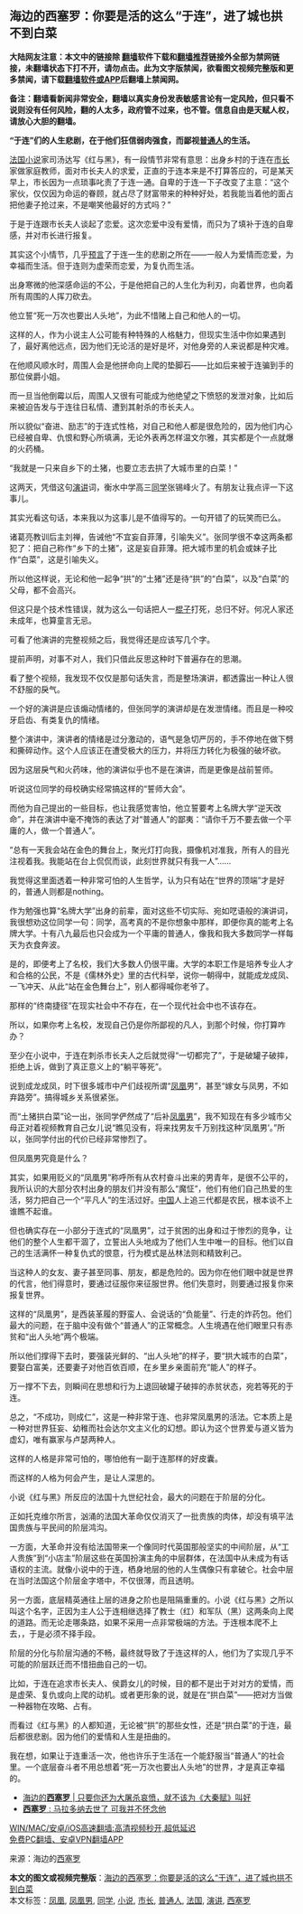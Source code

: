 <h2>海边的西塞罗：你要是活的这么“于连”，进了城也拱不到白菜</h2> <p class="notice"><b>大陆网友注意：本文中的链接除 <a href="https://github.com/bannedbook/fanqiang" >翻墙</a>软件下载和<a href="https://github.com/killgcd/justmysocks/blob/master/README.md">翻墙推荐</a>链接外全部为禁网链接，未翻墙状态下打不开，请勿点击。此为文字版禁闻，欲看图文视频完整版和更多禁闻，请下载<a href="https://github.com/bannedbook/fanqiang">翻墙软件或APP</a>后翻墙上禁闻网。</p><p>备注：翻墙看新闻非常安全，翻墙以真实身份发表敏感言论有一定风险，但只看不说则没有任何风险，翻的人太多，政府管不过来，也不管。信息自由是天赋人权，请放心大胆的翻墙。</b></p>  <div class="entry"> <p><strong>“于连”们的人生悲剧，在于他们狂信弱肉强食，而鄙视<a href="https://www.bannedbook.org/bnews/tag/%E6%99%AE%E9%80%9A%E4%BA%BA/" class="st_tag internal_tag" rel="tag" title="标签 普通人 下的日志">普通人</a>的生活。</strong></p> <p><a href="https://www.bannedbook.org/bnews/tag/%e6%b3%95%e5%9b%bd/" class="st_tag internal_tag" rel="tag" title="标签 法国 下的日志">法国</a><a href="https://www.bannedbook.org/bnews/tag/%e5%b0%8f%e8%af%b4/" class="st_tag internal_tag" rel="tag" title="标签 小说 下的日志">小说</a>家司汤达写《红与黑》，有一段情节非常有意思：出身乡村的于连在<a href="https://www.bannedbook.org/bnews/tag/%e5%b8%82%e9%95%bf/" class="st_tag internal_tag" rel="tag" title="标签 市长 下的日志">市长</a>家做家庭教师，面对市长夫人的求爱，正直的于连本来是不打算答应的，可是某天早上，市长因为一点琐事叱责了于连一通。自卑的于连一下子改变了主意：“这个家伙，仅仅因为命运的眷顾，就占尽了财富带来的种种好处，若我能当着他的面占把他妻子抢过来，不是嘲笑他最好的方式吗？”</p> <p>于是于连跟市长夫人谈起了恋爱。这次恋爱中没有爱情，而只为了填补于连的自卑感，并对市长进行报复。</p> <p>其实这个小情节，几乎<span class='wp_keywordlink'><a href="https://www.bannedbook.org/forum5/" title="预言玄学禁书下载" rel="nofollow">预言</a></span>了于连一生的悲剧之所在——一般人为爱情而恋爱，为幸福而生活。但于连则为虚荣而恋爱，为复仇而生活。</p> <p>出身寒微的他深感命运的不公，于是他把自己的人生化为利刃，向着世界，也向着所有周围的人挥刀砍去。</p> <p>他立誓“死一万次也要出人头地”，为此不惜赌上自己和他人的一切。</p> <p>这样的人，作为小说主人公可能有种特殊的人格魅力，但现实生活中你如果遇到了，最好离他远点，因为他们无论活的是好是坏，对他身旁的人来说都是种灾难。</p> <p>在他顺风顺水时，周围人会是他拼命向上爬的垫脚石——比如后来被于连骗到手的那位侯爵小姐。</p> <p>而一旦当他倒霉以后，周围人又很有可能成为他绝望之下愤怒的发泄对象，比如后来被迫告发与于连往日私情、遭到其射杀的市长夫人。</p> <p>所以貌似“奋进、励志”的于连式性格，对自己和他人都是很危险的，因为他们内心已经被自卑、仇恨和野心所填满，无论外表再怎样温文尔雅，其实都是个一点就爆的火药桶。</p> <p>“我就是一只来自乡下的土猪，也要立志去拱了大城市里的白菜！”</p> <p>这两天，凭借这句<a href="https://www.bannedbook.org/bnews/tag/%E6%BC%94%E8%AE%B2/" class="st_tag internal_tag" rel="tag" title="标签 演讲 下的日志">演讲</a>词，衡水中学高三<a href="https://www.bannedbook.org/bnews/tag/%e5%90%8c%e5%ad%a6/" class="st_tag internal_tag" rel="tag" title="标签 同学 下的日志">同学</a>张锡峰火了。有朋友让我点评一下这事儿。</p> <p>其实光看这句话，本来我以为这事儿是不值得写的。一句开错了的玩笑而已么。</p>  <p>诸葛亮教训后主刘禅，告诫他“不宜妄自菲薄，引喻失义”。张同学很不幸这两条都犯了：把自己称作“乡下的土猪”，这是妄自菲薄。把大城市里的机会或妹子比作“白菜”，这是引喻失义。</p> <p>所以他这样说，无论和他一起争“拱”的“土猪”还是待“拱”的“白菜”，以及“白菜”的父母，都不会高兴。</p> <p>但这只是个技术性错误，就为这么一句话把人一<span class='wp_keywordlink'><a href="https://www.bannedbook.org/forum11/topic309.html" title="禁片：“科学”的棍子" target="_blank">棍子</a></span>打死，总归不好。何况人家还未成年，也算童言无忌。</p> <p>可看了他演讲的完整视频之后，我觉得还是应该写几个字。</p> <p>提前声明，对事不对人，我们只借此反思这种时下普遍存在的思潮。</p> <p>看了整个视频，我发现不仅仅是那句话失言，而是整场演讲，都透露出一种让人很不舒服的戾气。</p> <p>一个好的演讲是应该煽动情绪的，但张同学的演讲却是在发泄情绪。而且是一种咬牙启齿、有类复仇的情绪。</p> <p>整个演讲中，演讲者的情绪是过分激动的，语气是急切严厉的，手不停地在做下劈和撕碎动作。这个人应该正在遭受极大的压力，并将压力转化为极强的破坏欲。</p> <p>因为这层戾气和火药味，他的演讲似乎也不是在演讲，而是更像是战前誓师。</p> <p>听说这位同学的母校确实经常搞这样的“誓师大会”。</p> <p>而他为自己提出的一些目标，也让我感觉害怕，他立誓要考上名牌大学“逆天改命”，并在演讲中毫不掩饰的表达了对“普通人”的鄙夷：“请你千万不要去做一个平庸的人，做一个普通人”。</p> <p>“总有一天我会站在金色的舞台上，聚光灯打向我，摄像机对准我，所有人的目光注视着我。我能站在台上侃侃而谈，此刻世界就只有我一人”……</p> <p>我觉得这里面透着一种非常可怕的人生哲学，认为只有站在“世界的顶端”才是好的，普通人则都是nothing。</p>  <p>作为勉强也算“名牌大学”出身的前辈，面对这些不切实际、宛如呓语般的演讲词，我很想劝这位同学一句：同学，高考真的不是你想象中那样，即便你真的能考上名牌大学。十有八九最后也只会成为一个平庸的普通人，像我和我大多数同学一样每天为衣食奔波。</p> <p>是的，即便考上了名校，我们大多数人仍很平庸。大学的本职工作是培养专业人才和合格的公民，不是《儒林外史》里的古代科举，说你一朝得中，就能成龙成凤、一飞冲天、从此“站在金色舞台上”，别人都得喊你老爷了。</p> <p>那样的“终南捷径”在现实社会中不存在，在一个现代社会中也不该存在。</p> <p>所以，如果你考上名校，发现自己仍是你所鄙视的凡人，到那个时候，你打算咋办？</p> <p>至少在小说中，于连在刺杀市长夫人之后就觉得“一切都完了”，于是破罐子破摔，拒绝上诉，做到了真正意义上的“躺平等死”。</p> <p>说到成龙成凤，时下很多城市中产们歧视所谓“<a href="https://www.bannedbook.org/bnews/tag/%E5%87%A4%E5%87%B0/" class="st_tag internal_tag" rel="tag" title="标签 凤凰 下的日志">凤凰</a>男”，甚至“嫁女与凤男，不如弃路旁”。搞得城乡关系很紧张。</p> <p>而“土猪拱白菜”论一出，张同学俨然成了“后补<a href="https://www.bannedbook.org/bnews/tag/%E5%87%A4%E5%87%B0%E7%94%B7/" class="st_tag internal_tag" rel="tag" title="标签 凤凰男 下的日志">凤凰男</a>”，我不知现在有多少城市父母正对着视频教育自己女儿说“瞧见没有，将来找男友千万别找这种‘凤凰男’。”所以，张同学付出的代价已经非常惨烈了。</p> <p>但凤凰男究竟是什么？</p> <p>其实，如果用贬义的“凤凰男”称呼所有从农村奋斗出来的男青年，是很不公平的，我所认识的大部分农村出身的朋友们并没有那么“魔怔”，他们有他们自己热爱的生活，努力把自己一个“平凡人”的生活过好。<span class='wp_keywordlink_affiliate'><a href="https://www.bannedbook.org/" title="中国" target="_blank">中国</a></span>人上追三代都是农民，根本谈不上谁瞧不起谁。</p> <p>但也确实存在一小部分于连式的“凤凰男”，过于贫困的出身和过于惨烈的竞争，让他们的整个人生都干涸了，立誓出人头地成为了他们人生中唯一的目标。他们以自己的生活满怀一种复仇式的恨意，行为模式是丛林法则和精致利己。</p> <p>当这种人的女友、妻子甚至同事、朋友，都是危险的。因为你在他们眼中就是世界的代言，他们得意时，要通过征服你来征服世界。他们失意时，则要通过报复你来报复世界。</p> <p>这样的“凤凰男”，是西装革履的野蛮人、会说话的“负能量”、行走的炸药包。他们最大的问题，在于脑中没有做个“普通人”的正常概念。人生境遇在他们眼里只有赤贫和“出人头地”两个极端。</p> <p>所以他们撑得下去时，要强装光鲜的、“出人头地”的样子，要“拱大城市的白菜”，要娶白富美，还要妻子对他百依百顺，在乡里乡亲面前充“能人”的样子。</p>  <p>万一撑不下去，则瞬间在思想和行为上退回破罐子破摔的赤贫状态，宛若等死的于连。</p> <p>总之，“不成功，则成仁”，这是一种非常于连、也非常凤凰男的活法。它本质上是一种对世界狂妄、幼稚而社会达尔文主义化的幻想。即认为这个世界爱与道义皆为虚幻，唯有赢家与卢瑟两种人。</p> <p>这样的人格是非常可怕的，哪怕他有一副于连那样的好皮囊。</p> <p>而这样的人格为何会产生，是让人深思的。</p> <p>小说《红与黑》所反应的法国十九世纪社会，最大的问题在于阶层的分化。</p> <p>正如托克维尔所言，汹涌的法国大革命仅仅消灭了一批贵族的肉体，却没有填平法国贵族与平民间的阶层鸿沟。</p> <p>一方面，大革命并没有给法国带来一个像同时代英国那般坚实的中间阶层，从“工人贵族”到“小店主”阶层这些在英国扮演主角的中层群体，在法国中从未成为有话语权的主流。就像小说中的于连，栖身地层的他的人生偶像只有拿破仑。社会中层在当时法国这个阶层金字塔中，不仅很薄，而且透明。</p> <p>另一方面，底层精英通往上层的进身之阶也是阻隔重重的。小说《红与黑》之所以叫这个名字，正因为主人公于连相继选择了教士（红）和军队（黑）这两条向上爬的道路。而无论走哪条路，如果不采用一点非常极端的方法。于连根本爬不上去，，于是必须不择手段。</p> <p>阶层的分化与阶层沟通的不畅，最终就导致了于连这样的人，他们为了实现几乎不可能的阶层跃迁而不惜扭曲自己的一切。</p> <p>比如，于连在追求市长夫人、侯爵女儿的时候，目的都不是出于对对方的爱情，而是虚荣、复仇或向上爬的动机。或者更形象的说，就是在“拱白菜”——把对方当做一种器物在攻略、占有。</p> <p>而看过《红与黑》的人都知道，无论被“拱”的那些女性，还是“拱白菜”的于连，最后都很悲剧。因为他们的爱情和人生是扭曲的。</p> <p>我在想，如果让于连重活一次，他也许乐于生活在一个能舒服当“普通人”的社会里。一个底层奋斗者不用总想着“死一万次也要出人头地”的世界，才是真正幸福的。</p> <ul class='op-related-articles' title='相关阅读'> <li><a href='https://www.bannedbook.org/bnews/baitai/20201219/1450587.html' target='_blank'>海边的<b>西塞罗</b> &#124; 只要你还为大屠杀哀愤，就不该为《大秦赋》叫好</a></li> <li><a href='https://www.bannedbook.org/bnews/comments/20201128/1438483.html' target='_blank'><b>西塞罗</b> : 马拉多纳去世了 可我并不怀念他</a></li> </ul> <p class="texttj"> <a href="https://github.com/bannedbook/fanqiang/wiki/V2ray%E6%9C%BA%E5%9C%BA" target="_blank">WIN/MAC/安卓/iOS高速翻墙:高清视频秒开,超低延迟</a><br/> <a href="https://github.com/bannedbook/fanqiang/wiki/%E7%A6%81%E9%97%BB%E7%BD%91%E5%AE%89%E5%8D%93%E7%BF%BB%E5%A2%99%E6%96%B0%E9%97%BBAPP" target="_blank">免费PC翻墙、安卓VPN翻墙APP</a></p> <p> 来源：海边的<a href="https://www.bannedbook.org/bnews/tag/%E8%A5%BF%E5%A1%9E%E7%BD%97/" class="st_tag internal_tag" rel="tag" title="标签 西塞罗 下的日志">西塞罗</a> </p><a name='sharetosocial'></a>       <div><b>本文的图文或视频完整版</b>：<a href='https://www.bannedbook.org/bnews/comments/20210607/1561713.html'>海边的西塞罗：你要是活的这么“于连”，进了城也拱不到白菜</a></div>  </div><!--END ENTRY--> <div class="postfooter"> <div>本文标签：<a href="https://www.bannedbook.org/bnews/tag/%E5%87%A4%E5%87%B0/" rel="tag">凤凰</a>, <a href="https://www.bannedbook.org/bnews/tag/%E5%87%A4%E5%87%B0%E7%94%B7/" rel="tag">凤凰男</a>, <a href="https://www.bannedbook.org/bnews/tag/%e5%90%8c%e5%ad%a6/" rel="tag">同学</a>, <a href="https://www.bannedbook.org/bnews/tag/%e5%b0%8f%e8%af%b4/" rel="tag">小说</a>, <a href="https://www.bannedbook.org/bnews/tag/%e5%b8%82%e9%95%bf/" rel="tag">市长</a>, <a href="https://www.bannedbook.org/bnews/tag/%E6%99%AE%E9%80%9A%E4%BA%BA/" rel="tag">普通人</a>, <a href="https://www.bannedbook.org/bnews/tag/%e6%b3%95%e5%9b%bd/" rel="tag">法国</a>, <a href="https://www.bannedbook.org/bnews/tag/%E6%BC%94%E8%AE%B2/" rel="tag">演讲</a>, <a href="https://www.bannedbook.org/bnews/tag/%E8%A5%BF%E5%A1%9E%E7%BD%97/" rel="tag">西塞罗</a></div>  </div><!--END POSTFOOTER--> 